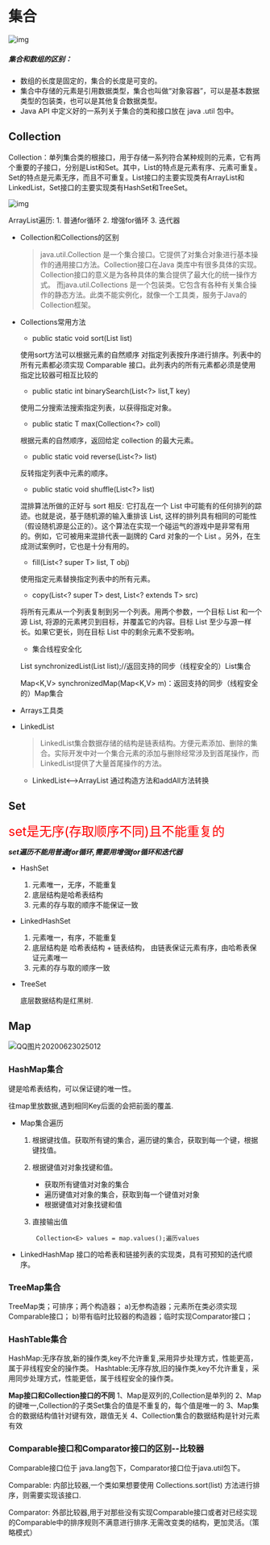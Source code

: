 # 集合

![img](https://i.loli.net/2020/06/24/yFetxOmnIGWjVP4.png)

##### 集合和数组的区别：

- 数组的长度是固定的，集合的长度是可变的。
- 集合中存储的元素是引用数据类型，集合也叫做“对象容器”，可以是基本数据类型的包装类，也可以是其他复合数据类型。
- Java API 中定义好的一系列关于集合的类和接口放在 java .util 包中。

## Collection

Collection：单列集合类的根接口，用于存储一系列符合某种规则的元素，它有两个重要的子接口，分别是List和Set。其中，List的特点是元素有序、元素可重复。Set的特点是元素无序，而且不可重复。List接口的主要实现类有ArrayList和LinkedList，Set接口的主要实现类有HashSet和TreeSet。

![img](https://i.loli.net/2020/06/24/Vqsel1xGbLjhYBF.jpg)

ArrayList遍历:
 	1. 普通for循环
 	2. 增强for循环
 	3. 迭代器

- Collection和Collections的区别

  > java.util.Collection 是一个集合接口。它提供了对集合对象进行基本操作的通用接口方法。Collection接口在Java 类库中有很多具体的实现。Collection接口的意义是为各种具体的集合提供了最大化的统一操作方式。
  > 而java.util.Collections 是一个包装类。它包含有各种有关集合操作的静态方法。此类不能实例化，就像一个工具类，服务于Java的Collection框架。

- Collections常用方法

  - public static <T> void sort(List<T> list)

  使用sort方法可以根据元素的自然顺序 对指定列表按升序进行排序。列表中的所有元素都必须实现 Comparable 接口。此列表内的所有元素都必须是使用指定比较器可相互比较的

  - public static <T> int binarySearch(List<?> list,T key)

  使用二分搜索法搜索指定列表，以获得指定对象。

  - public static <T> T max(Collection<?> coll)

  根据元素的自然顺序，返回给定 collection 的最大元素。

  - public static void reverse(List<?> list)

  反转指定列表中元素的顺序。

  - public static void shuffle(List<?> list)

  混排算法所做的正好与 sort 相反: 它打乱在一个 List 中可能有的任何排列的踪迹。也就是说，基于随机源的输入重排该 List, 这样的排列具有相同的可能性（假设随机源是公正的）。这个算法在实现一个碰运气的游戏中是非常有用的。例如，它可被用来混排代表一副牌的 Card 对象的一个 List 。另外，在生成测试案例时，它也是十分有用的。

  - fill(List<? super T> list, T obj)

  使用指定元素替换指定列表中的所有元素。

  - copy(List<? super T> dest, List<? extends T> src)

  将所有元素从一个列表复制到另一个列表。用两个参数，一个目标 List 和一个源 List, 将源的元素拷贝到目标，并覆盖它的内容。目标 List 至少与源一样长。如果它更长，则在目标 List 中的剩余元素不受影响。

  - 集合线程安全化

  List<T> synchronizedList(List<T> list);//返回支持的同步（线程安全的）List集合

  Map<K,V> synchronizedMap(Map<K,V> m)：返回支持的同步（线程安全的）Map集合

- Arrays工具类

- LinkedList

  > LinkedList集合数据存储的结构是链表结构。方便元素添加、删除的集合。实际开发中对一个集合元素的添加与删除经常涉及到首尾操作，而LinkedList提供了大量首尾操作的方法。

  - LinkedList<-->ArrayList 通过构造方法和addAll方法转换

## Set

<span style="color:red;font-size:25px">set是无序(存取顺序不同)且不能重复的</span>

***set遍历不能用普通for循环,需要用增强for循环和迭代器***

- HashSet
  1. 元素唯一，无序，不能重复
  2. 底层结构是哈希表结构
  3. 元素的存与取的顺序不能保证一致
- LinkedHashSet
  1. 元素唯一，有序，不能重复
  2. 底层结构是 哈希表结构 + 链表结构， 由链表保证元素有序，由哈希表保证元素唯一
  3. 元素的存与取的顺序一致
  
- TreeSet

  底层数据结构是红黑树.

## Map

![QQ图片20200623025012](https://i.loli.net/2020/06/24/8Ero5Q4sdRbx1kw.png)

### HashMap集合

键是哈希表结构，可以保证键的唯一性。

往map里放数据,遇到相同Key后面的会把前面的覆盖.

- Map集合遍历

  1. 根据键找值。获取所有键的集合，遍历键的集合，获取到每一个键，根据键找值。

  2. 根据键值对对象找键和值。

     - 获取所有键值对对象的集合
     - 遍历键值对对象的集合，获取到每一个键值对对象
     - 根据键值对对象找键和值

  3. 直接输出值

     ```
      Collection<E> values = map.values();遍历values
     ```

- LinkedHashMap 接口的哈希表和链接列表的实现类，具有可预知的迭代顺序。

### TreeMap集合

TreeMap类；可排序；两个构造器； a)无参构造器；元素所在类必须实现Comparable接口； b)带有临时比较器的构造器；临时实现Comparator接口；

### HashTable集合

HashMap:无序存放,新的操作类,key不允许重复,采用异步处理方式，性能更高，属于非线程安全的操作类。 Hashtable:无序存放,旧的操作类,key不允许重复，采用同步处理方式，性能更低，属于线程安全的操作类。

**Map接口和Collection接口的不同** 1、Map是双列的,Collection是单列的 2、Map的键唯一,Collection的子类Set集合的值是不重复的，每个值是唯一的 3、Map集合的数据结构值针对键有效，跟值无关 4、Collection集合的数据结构是针对元素有效

### Comparable接口和Comparator接口的区别--比较器

Comparable接口位于 java.lang包下，Comparator接口位于java.util包下。

Comparable: 内部比较器,一个类如果想要使用	Collections.sort(list) 方法进行排序，则需要实现该接口.

Comparator: 外部比较器,用于对那些没有实现Comparable接口或者对已经实现的Comparable中的排序规则不满意进行排序.无需改变类的结构，更加灵活。（策略模式）